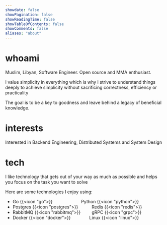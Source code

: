 ```yaml
---
showdate: false
showPagination: false
showReadingTime: false
showTableOfContents: false
showComments: false
aliases: "about"
---
```


# whoami

Muslim, Libyan, Software Engineer. Open source and MMA enthusiast.

I value simplicity in everything which is why I strive to understand things deeply to achieve simplicity without sacrificing correctness, efficiency or practicality

The goal is to be a key to goodness and leave behind a legacy of beneficial knowledge.

# interests

Interested in Backend Engineering, Distributed Systems and System Design

# tech

I like technology that gets out of your way as much as possible and helps you focus on the task you want to solve


Here are some technologies I enjoy using:
- Go {{<icon "go">}}  &nbsp; &nbsp; &nbsp; &nbsp; &nbsp; &nbsp; &nbsp; &nbsp; &nbsp; &nbsp; &nbsp; Python {{<icon "python">}}
- Postgres {{<icon "postgres">}}  &nbsp; &nbsp; &nbsp; &nbsp; &nbsp; Redis {{<icon "redis">}}
- RabbitMQ {{<icon "rabbitmq">}}  &nbsp; &nbsp; &nbsp; &nbsp;  gRPC {{<icon "grpc">}}
- Docker {{<icon "docker">}}  &nbsp; &nbsp; &nbsp; &nbsp; &nbsp; &nbsp; &nbsp; Linux {{<icon "linux">}}
